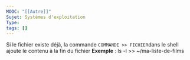```yaml
---
MOOC: "[[Autre]]"
Sujet: Systèmes d'exploitation
Type: 
tags: []
---
```

Si le fichier existe déjà, la commande `COMMANDE >> FICHIER`dans le shell ajoute le contenu à la fin du fichier
**Exemple** : ls -l >> ~/ma-liste-de-films